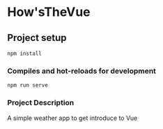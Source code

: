 # How'sTheVue

## Project setup
```
npm install
```

### Compiles and hot-reloads for development
```
npm run serve
```
### Project Description

A simple weather app to get introduce to Vue
